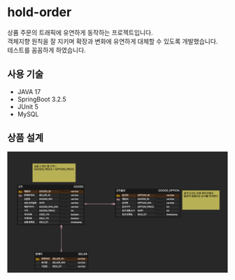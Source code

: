 # hold-order
상품 주문의 트래픽에 유연하게 동작하는 프로젝트입니다.  
객체지향 원칙을 잘 지키며 확장과 변화에 유연하게 대체할 수 있도록 개발했습니다.  
테스트를 꼼꼼하게 하였습니다.


## 사용 기술
- JAVA 17
- SpringBoot 3.2.5
- JUnit 5
- MySQL


## 상품 설계
![hold-order.png](src%2Fmain%2Fresources%2Fimage%2Fhold-order.png)
